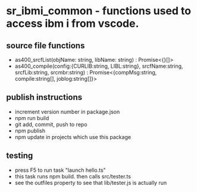 # sr_ibmi_common - functions used to access ibm i from vscode.

## source file functions
* as400_srcfList(objName: string, libName: string) : Promise<{}[]>
* as400_compile(config:{CURLIB:string, LIBL:string}, 
          srcfName:string, srcfLib:string, srcmbr:string) :
      Promise<{compMsg:string, compile:string[], joblog:string[]}>

## publish instructions
* increment version number in package.json
* npm run build
* git add, commit, push to repo
* npm publish
* npm update in projects which use this package

## testing 
* press F5 to run task "launch hello.ts"
* this task runs npm build. then calls src/tester.ts
* see the outfiles property to see that lib/tester.js is actually run
